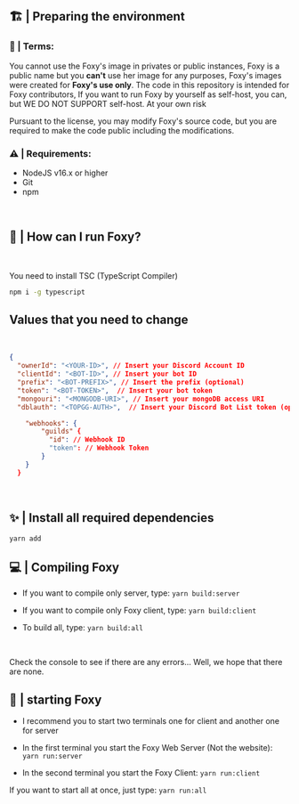 ## 🏗 | Preparing the environment

### 📕 | Terms:
You cannot use the Foxy's image in privates or public instances, Foxy is a public name but you **can't** use her image for any purposes, Foxy's images were created for **Foxy's use only**. The code in this repository is intended for Foxy contributors, If you want to run Foxy by yourself as self-host, you can, but WE DO NOT SUPPORT self-host.
At your own risk

Pursuant to the license, you may modify Foxy's source code, but you are required to make the code public including the modifications.
<br>

### ⚠ | Requirements:

- NodeJS v16.x or higher
- Git
- npm

<br>

## 🤔 | How can I run Foxy?
<br>
<p>You need to install TSC (TypeScript Compiler)</p>

```bash
npm i -g typescript
```

## Values that you need to change
<br>

```json
{
  "ownerId": "<YOUR-ID>", // Insert your Discord Account ID
  "clientId": "<BOT-ID>", // Insert your bot ID
  "prefix": "<BOT-PREFIX>", // Insert the prefix (optional)
  "token": "<BOT-TOKEN>",  // Insert your bot token
  "mongouri": "<MONGODB-URI>", // Insert your mongoDB access URI
  "dblauth": "<TOPGG-AUTH>",  // Insert your Discord Bot List token (optional)

    "webhooks": {
        "guilds" {
          "id": // Webhook ID
          "token": // Webhook Token
        }
    }
  }
```
<br>

## ✨ | Install all required dependencies
```bash
yarn add
```

## 💻 | Compiling Foxy

- If you want to compile only server, type: `yarn build:server`
- If you want to compile only Foxy client, type: `yarn build:client`

- To build all, type: `yarn build:all`

<br>

<p>Check the console to see if there are any errors... Well, we hope that there are none.</p>

## 🤩 | starting Foxy
- I recommend you to start two terminals one for client and another one for server

- In the first terminal you start the Foxy Web Server (Not the website): `yarn run:server`
- In the second terminal you start the Foxy Client: `yarn run:client`

If you want to start all at once, just type:
`yarn run:all`